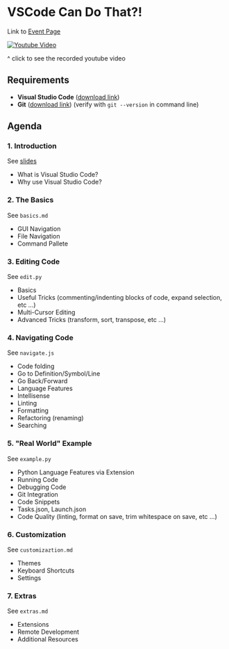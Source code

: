 # VSCode Can Do That?!
Link to [Event Page](https://dsc.community.dev/events/details/developer-student-clubs-mcmaster-university-presents-vscode-can-do-that/#/)

[![Youtube Video](https://img.youtube.com/vi/kCl_o11n0bs/0.jpg)](https://www.youtube.com/watch?v=kCl_o11n0bs)

^ click to see the recorded youtube video

## Requirements

- **Visual Studio Code** ([download link](https://code.visualstudio.com/download))
- **Git** ([download link](https://git-scm.com/downloads)) (verify with `git --version` in command line)

## Agenda

### 1. Introduction

See [slides](https://docs.google.com/presentation/d/1Wt3m39Y-wtVvmRlMijjDtupBQq-iCZ3m1X7hAcxycK0/edit?usp=sharing)

- What is Visual Studio Code?
- Why use Visual Studio Code?

### 2. The Basics

See `basics.md`

- GUI Navigation
- File Navigation
- Command Pallete

### 3. Editing Code

See `edit.py`

- Basics
- Useful Tricks (commenting/indenting blocks of code, expand selection, etc ...)
- Multi-Cursor Editing
- Advanced Tricks (transform, sort, transpose, etc ...)

### 4. Navigating Code

See `navigate.js`

- Code folding
- Go to Definition/Symbol/Line
- Go Back/Forward
- Language Features
- Intellisense
- Linting
- Formatting
- Refactoring (renaming)
- Searching

### 5. "Real World" Example

See `example.py`

- Python Language Features via Extension
- Running Code
- Debugging Code
- Git Integration
- Code Snippets
- Tasks.json, Launch.json
- Code Quality (linting, format on save, trim whitespace on save, etc ...)

### 6. Customization

See `customizaztion.md`

-  Themes
-  Keyboard Shortcuts
-  Settings

### 7. Extras

See `extras.md`

- Extensions
- Remote Development
- Additional Resources
